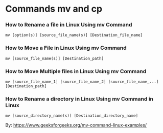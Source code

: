 # Commands mv and cp

### How to Rename a file in Linux Using mv Command
```
mv [option(s)] [source_file_name(s)] [Destination_file_name]
```
### How to Move a File in Linux Using mv Command
```
mv [source_file_name(s)] [Destination_path]
```
### How to Move Multiple files in Linux Using mv Command
```
mv [source_file_name_1] [source_file_name_2] [source_file_name_...] [Destination_path]
```
### How to Rename a directory in Linux Using mv Command in Linux
```
mv [source_directory_name(s)] [Destination_directory_name]
```
By: https://www.geeksforgeeks.org/mv-command-linux-examples/



